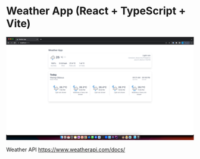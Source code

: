 # Weather App (React + TypeScript + Vite)

![My Image](https://github.com/git-jessryll-workspace/weather-app/blob/master/images/weather-app.png)

Weather API
https://www.weatherapi.com/docs/